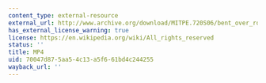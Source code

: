 ```yaml
---
content_type: external-resource
external_url: http://www.archive.org/download/MITPE.720S06/bent_over_row_first_view-220k.mp4
has_external_license_warning: true
license: https://en.wikipedia.org/wiki/All_rights_reserved
status: ''
title: MP4
uid: 70047d87-5aa5-4c13-a5f6-61bd4c244255
wayback_url: ''
---
```

